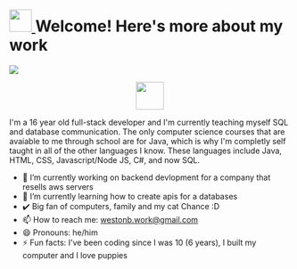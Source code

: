 
<!--
**westonbattles/westonbattles** is a ✨ _special_ ✨ repository because its `README.md` (this file) appears on your GitHub profile.
-->
<h1><a href="https://takeb1nzyto.space/"> <img src="https://i.imgur.com/IGvB9zy.png" height = "40"> </a> Welcome! Here's more about my work</h1>
  


<img src="https://i.imgur.com/eLm3dJV.jpg">

<p align="center">
  <a href="https://twitter.com/westonbattles">
    <img src="https://assets.stickpng.com/images/580b57fcd9996e24bc43c53e.png"
       width="50"
       height="50">
  </a>
</p>


I'm a 16 year old full-stack developer and I'm currently teaching myself SQL and database communication. The only computer science courses that are avaiable to me through school are for Java, which is why I'm completly self taught in all of the other languages I know. These languages include Java, HTML, CSS, Javascript/Node JS, C#, and now SQL.

- 🏫 I’m currently working on backend devlopment for a company that resells aws servers
- 👀 I’m currently learning how to create apis for a databases
- ✔️ Big fan of computers, family and my cat Chance :D
- 📫 How to reach me: westonb.work@gmail.com
- 😄 Pronouns: he/him
- ⚡ Fun facts: I've been coding since I was 10 (6 years), I built my computer and I love puppies

